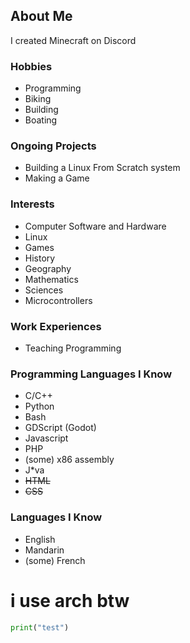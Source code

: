 ## About Me
I created Minecraft on Discord

### Hobbies
- Programming
- Biking
- Building
- Boating

### Ongoing Projects
- Building a Linux From Scratch system
- Making a Game

### Interests
- Computer Software and Hardware
- Linux
- Games
- History
- Geography
- Mathematics
- Sciences
- Microcontrollers

### Work Experiences
- Teaching Programming

### Programming Languages I Know
- C/C++
- Python
- Bash
- GDScript (Godot)
- Javascript
- PHP
- (some) x86 assembly
- J*va
- ~~HTML~~
- ~~CSS~~

### Languages I Know
- English
- Mandarin
- (some) French

# i use arch btw
```py
print("test")
```
